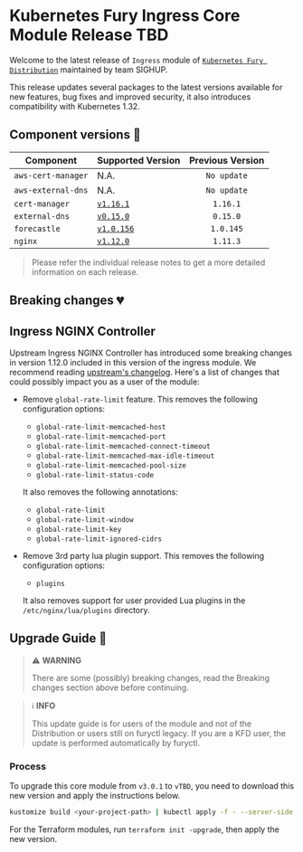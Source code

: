 # Kubernetes Fury Ingress Core Module Release TBD

Welcome to the latest release of `Ingress` module of [`Kubernetes Fury Distribution`](https://github.com/sighupio/fury-distribution) maintained by team SIGHUP.

This release updates several packages to the latest versions available for new features, bug fixes and improved security, it also introduces compatibility with Kubernetes 1.32.

## Component versions 🚢

| Component          | Supported Version                                                                        | Previous Version |
| ------------------ | ---------------------------------------------------------------------------------------- | :--------------: |
| `aws-cert-manager` | N.A.                                                                                     |   `No update`    |
| `aws-external-dns` | N.A.                                                                                     |   `No update`    |
| `cert-manager`     | [`v1.16.1`](https://github.com/jetstack/cert-manager/releases/tag/v1.16.1)               |     `1.16.1`     |
| `external-dns`     | [`v0.15.0`](https://github.com/kubernetes-sigs/external-dns/releases/tag/v0.15.0)        |     `0.15.0`     |
| `forecastle`       | [`v1.0.156`](https://github.com/stakater/Forecastle/releases/tag/v1.0.156)               |    `1.0.145`     |
| `nginx`            | [`v1.12.0`](https://github.com/kubernetes/ingress-nginx/releases/tag/controller-v1.12.0) |     `1.11.3`     |

> Please refer the individual release notes to get a more detailed information on each release.

## Breaking changes 💔

## Ingress NGINX Controller

Upstream Ingress NGINX Controller has introduced some breaking changes in version 1.12.0 included in this version of the ingress module. We recommend reading [upstream's changelog](https://github.com/kubernetes/ingress-nginx/blob/main/changelog/controller-1.12.0.md). Here's a list of changes that could possibly impact you as a user of the module:

- Remove `global-rate-limit` feature. This removes the following configuration options:

  - `global-rate-limit-memcached-host`
  - `global-rate-limit-memcached-port`
  - `global-rate-limit-memcached-connect-timeout`
  - `global-rate-limit-memcached-max-idle-timeout`
  - `global-rate-limit-memcached-pool-size`
  - `global-rate-limit-status-code`

  It also removes the following annotations:

  - `global-rate-limit`
  - `global-rate-limit-window`
  - `global-rate-limit-key`
  - `global-rate-limit-ignored-cidrs`

- Remove 3rd party lua plugin support. This removes the following configuration options:

  - `plugins`

  It also removes support for user provided Lua plugins in the `/etc/nginx/lua/plugins` directory.

## Upgrade Guide 🦮

> ⚠️ **WARNING**
>
> There are some (possibly) breaking changes, read the Breaking changes section above before continuing.
<!-- spacer -->

> ℹ️ **INFO**
>
> This update guide is for users of the module and not of the Distribution or users still on furyctl legacy.
> If you are a KFD user, the update is performed automatically by furyctl.

### Process

To upgrade this core module from `v3.0.1` to `vTBD`, you need to download this new version and apply the instructions below.

```bash
kustomize build <your-project-path> | kubectl apply -f - --server-side
```

For the Terraform modules, run `terraform init -upgrade`, then apply the new version.
